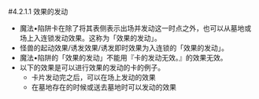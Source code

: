 #4.2.1.1        效果的发动
* 魔法•陷阱卡在除了将其表侧表示出场并发动这一时点之外，也可以从墓地或场上入连锁发动效果。这称为「效果的发动」。
* 怪兽的起动效果/诱发效果/诱发即时效果为入连锁的「效果的发动」。
* 魔法•陷阱的「效果的发动」不能用『卡的发动无效。』的效果无效。
* 以下的效果是可以进行效果的发动的卡的例子。
    * 卡片发动完之后，可以在场上发动的效果
    * 在墓地存在的时候或送去墓地时可以发动的效果
